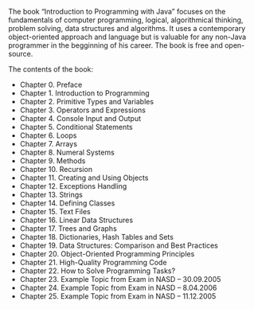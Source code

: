 The book “Introduction to Programming with Java” focuses on the fundamentals of computer programming, logical, algorithmical thinking,
problem solving, data structures and algorithms. It uses a contemporary object-oriented approach and language but is valuable for any
non-Java programmer in the begginning of his career. The book is free and open-source.

The contents of the book:

* Chapter 0. Preface
* Chapter 1. Introduction to Programming
* Chapter 2. Primitive Types and Variables
* Chapter 3. Operators and Expressions
* Chapter 4. Console Input and Output
* Chapter 5. Conditional Statements
* Chapter 6. Loops
* Chapter 7. Arrays
* Chapter 8. Numeral Systems
* Chapter 9. Methods
* Chapter 10. Recursion
* Chapter 11. Creating and Using Objects
* Chapter 12. Exceptions Handling
* Chapter 13. Strings
* Chapter 14. Defining Classes
* Chapter 15. Text Files
* Chapter 16. Linear Data Structures
* Chapter 17. Trees and Graphs
* Chapter 18. Dictionaries, Hash Tables and Sets
* Chapter 19. Data Structures: Comparison and Best Practices
* Chapter 20. Object-Oriented Programming Principles
* Chapter 21. High-Quality Programming Code
* Chapter 22. How to Solve Programming Tasks?
* Chapter 23. Example Topic from Exam in NASD – 30.09.2005
* Chapter 24. Example Topic from Exam in NASD – 8.04.2006
* Chapter 25. Example Topic from Exam in NASD – 11.12.2005
